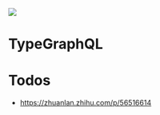 [![](https://i.postimg.cc/WzXsh0MX/image.png)](https://github.com/wx-chevalier/Backend-Series)

# TypeGraphQL

# Todos

- https://zhuanlan.zhihu.com/p/56516614
